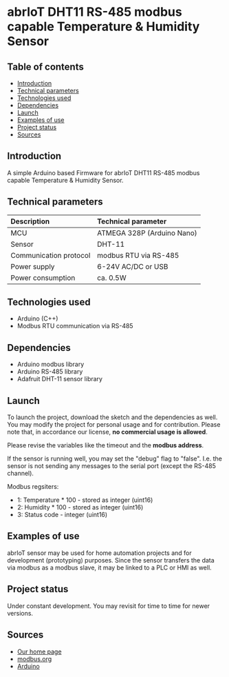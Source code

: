 # abrIoT DHT11 RS-485 modbus capable Temperature & Humidity Sensor

## Table of contents
* [Introduction](#introduction)
* [Technical parameters](#technical-parameters)
* [Technologies used](#technologies-used)
* [Dependencies](#dependencies)
* [Launch](#launch)
* [Examples of use](#examples-of-use)
* [Project status](#project-status)
* [Sources](#sources)

## Introduction
A simple Arduino based Firmware for abrIoT DHT11 RS-485 modbus capable Temperature & Humidity Sensor.

## Technical parameters
| Description | Technical parameter |
| :--- | :--- |
| MCU | ATMEGA 328P (Arduino Nano) |
| Sensor | DHT-11 |
| Communication protocol | modbus RTU via RS-485 |
| Power supply | 6-24V AC/DC or USB |
| Power consumption | ca. 0.5W |

## Technologies used
* Arduino (C++)
* Modbus RTU communication via RS-485

## Dependencies
* Arduino modbus library
* Arduino RS-485 library
* Adafruit DHT-11 sensor library

## Launch
To launch the project, download the sketch and the dependencies as well. You may modify the project for personal usage and for contribution. Please note that, in accordance our license, **no commercial usage is allowed**.  

Please revise the variables like the timeout and the **modbus address**.

If the sensor is running well, you may set the "debug" flag to "false". I.e. the sensor is not sending any messages to the serial port (except the RS-485 channel).

Modbus regsiters:
* 1: Temperature * 100 - stored as integer (uint16)
* 2: Humidity * 100 - stored as integer (uint16)
* 3: Status code - integer (uint16)

## Examples of use
abrIoT sensor may be used for home automation projects and for development (prototyping) purposes. Since the sensor transfers the data via modbus as a modbus slave, it may be linked to a PLC or HMI as well.

## Project status
Under constant development. You may revisit  for time to time for newer versions.

## Sources
* [Our home page](https://www.abriot.eu)
* [modbus.org](https://www.modbus.org)
* [Arduino](https://www.arduino.cc)

